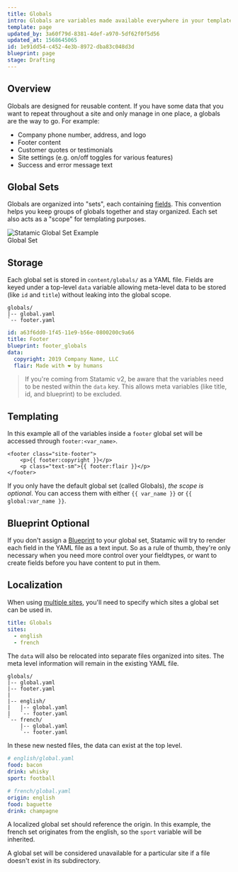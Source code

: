 ```yaml
---
title: Globals
intro: Globals are variables made available everywhere in your templates, throughout your entire site. They are never tied to any one specific page, entry, or URL.
template: page
updated_by: 3a60f79d-8381-4def-a970-5df62f0f5d56
updated_at: 1568645065
id: 1e91dd54-c452-4e3b-8972-dba83c048d3d
blueprint: page
stage: Drafting
---
```

## Overview

Globals are designed for reusable content. If you have some data that you want to repeat throughout a site and only manage in one place, a globals are the way to go. For example:

- Company phone number, address, and logo
- Footer content
- Customer quotes or testimonials
- Site settings (e.g. on/off toggles for various features)
- Success and error message text

## Global Sets

Globals are organized into "sets", each containing [fields](/fields). This convention helps you keep groups of globals together and stay organized. Each set also acts as a "scope" for templating purposes.

<div class="screenshot">
    <img src="/img/global-set-footer.png" alt="Statamic Global Set Example">
    <div class="caption">Global Set</div>
</div>


## Storage

Each global set is stored in `content/globals/` as a YAML file. Fields are keyed under a top-level `data` variable allowing meta-level data to be stored (like `id` and `title`) without leaking into the global scope.

``` files
globals/
|-- global.yaml
`-- footer.yaml
```

``` yaml
id: a63f6dd0-1f45-11e9-b56e-0800200c9a66
title: Footer
blueprint: footer_globals
data:
  copyright: 2019 Company Name, LLC
  flair: Made with ❤️ by humans
```

> If you're coming from Statamic v2, be aware that the variables need to be nested within the `data` key. This allows meta variables (like title, id, and blueprint) to be excluded.

## Templating

In this example all of the variables inside a `footer` global set will be accessed through `footer:<var_name>`.

```
<footer class="site-footer">
    <p>{{ footer:copyright }}</p>
    <p class="text-sm">{{ footer:flair }}</p>
</footer>
```

If you only have the default global set (called Globals), _the scope is optional_. You can access them with either `{{ var_name }}` or `{{ global:var_name }}`.

## Blueprint Optional

If you don't assign a [Blueprint](/blueprints) to your global set, Statamic will try to render each field in the YAML file as a text input. So as a rule of thumb, they're only necessary when you need more control over your fieldtypes, or want to create fields before you have content to put in them.

## Localization

When using [multiple sites](/multisite), you'll need to specify which sites a global set can be used in.

``` yaml
title: Globals
sites:
  - english
  - french
```

The `data` will also be relocated into separate files organized into sites. The meta level information will remain in the existing YAML file.

``` files
globals/
|-- global.yaml
|-- footer.yaml
|
|-- english/
|   |-- global.yaml
|   `-- footer.yaml
`-- french/
    |-- global.yaml
    `-- footer.yaml
```

In these new nested files, the data can exist at the top level.

``` yaml
# english/global.yaml
food: bacon
drink: whisky
sport: football
```
``` yaml
# french/global.yaml
origin: english
food: baguette
drink: champagne
```

A localized global set should reference the origin. In this example, the french set originates from the english, so the `sport` variable will be inherited.

A global set will be considered unavailable for a particular site if a file doesn't exist in its subdirectory.
